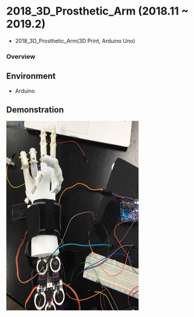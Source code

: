 # 2018_3D_Prosthetic_Arm (2018.11 ~ 2019.2)
- 2018_3D_Prosthetic_Arm(3D Print, Arduino Uno)

### Overview
> 

## Environment
- Arduino

## Demonstration
<a href="#"><img src='./result/result1.jpg' width="350" height="500"/>


  
  
